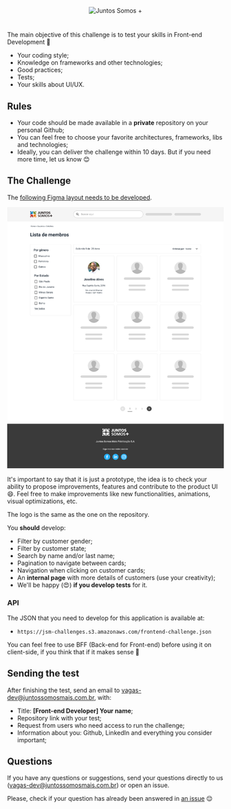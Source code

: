 <p align="center">
  <img src="logo.svg" width="200" alt="Juntos Somos +">
</p>

# <frontend-developer />

The main objective of this challenge is to test your skills in Front-end Development 🥳

- Your coding style;
- Knowledge on frameworks and other technologies;
- Good practices;
- Tests;
- Your skills about UI/UX.

## Rules

- Your code should be made available in a **private** repository on your personal Github;
- You can feel free to choose your favorite architectures, frameworks, libs and technologies;
- Ideally, you can deliver the challenge within 10 days. But if you need more time, let us know 😊

## The Challenge

The [following Figma layout needs to be developed](https://www.figma.com/file/ED8oK1CyH2BD5BjSAcy9vF/Teste-Front-end?node-id=505%3A2613).

<img src="layout-jsm.png" width="800">

It's important to say that it is just a prototype, the idea is to check your ability to propose improvements, features and contribute to the product UI 😄. Feel free to make improvements like new functionalities, animations, visual optimizations, etc.

The logo is the same as the one on the repository.

You **should** develop:

- Filter by customer gender;
- Filter by customer state;
- Search by name and/or last name;
- Pagination to navigate between cards;
- Navigation when clicking on customer cards;
- An **internal page** with more details of customers (use your creativity);
- We'll be happy (😍) **if you develop tests** for it.

### API

The JSON that you need to develop for this application is available at:

- `https://jsm-challenges.s3.amazonaws.com/frontend-challenge.json`

You can feel free to use BFF (Back-end for Front-end) before using it on client-side, if you think that if it makes sense 👀

## Sending the test

After finishing the test, send an email to vagas-dev@juntossomosmais.com.br, with:

- Title: **[Front-end Developer] Your name**;
- Repository link with your test;
- Request from users who need access to run the challenge;
- Information about you: Github, LinkedIn and everything you consider important;

## Questions

If you have any questions or suggestions, send your questions directly to us (vagas-dev@juntossomosmais.com.br) or open an issue.

Please, check if your question has already been answered in [an issue](https://github.com/juntossomosmais/frontend-challenge/issues?q=) 😌
